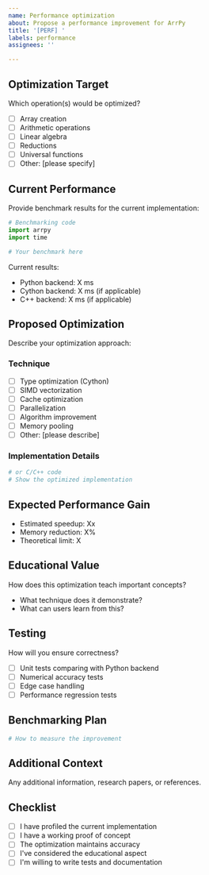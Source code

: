 ```yaml
---
name: Performance optimization
about: Propose a performance improvement for ArrPy
title: '[PERF] '
labels: performance
assignees: ''

---
```


## Optimization Target
Which operation(s) would be optimized?
- [ ] Array creation
- [ ] Arithmetic operations
- [ ] Linear algebra
- [ ] Reductions
- [ ] Universal functions
- [ ] Other: [please specify]

## Current Performance
Provide benchmark results for the current implementation:

```python
# Benchmarking code
import arrpy
import time

# Your benchmark here
```

Current results:
- Python backend: X ms
- Cython backend: X ms (if applicable)
- C++ backend: X ms (if applicable)

## Proposed Optimization
Describe your optimization approach:

### Technique
- [ ] Type optimization (Cython)
- [ ] SIMD vectorization
- [ ] Cache optimization
- [ ] Parallelization
- [ ] Algorithm improvement
- [ ] Memory pooling
- [ ] Other: [please describe]

### Implementation Details
```python
# or C/C++ code
# Show the optimized implementation
```

## Expected Performance Gain
- Estimated speedup: Xx
- Memory reduction: X%
- Theoretical limit: X

## Educational Value
How does this optimization teach important concepts?
- What technique does it demonstrate?
- What can users learn from this?

## Testing
How will you ensure correctness?
- [ ] Unit tests comparing with Python backend
- [ ] Numerical accuracy tests
- [ ] Edge case handling
- [ ] Performance regression tests

## Benchmarking Plan
```python
# How to measure the improvement
```

## Additional Context
Any additional information, research papers, or references.

## Checklist
- [ ] I have profiled the current implementation
- [ ] I have a working proof of concept
- [ ] The optimization maintains accuracy
- [ ] I've considered the educational aspect
- [ ] I'm willing to write tests and documentation